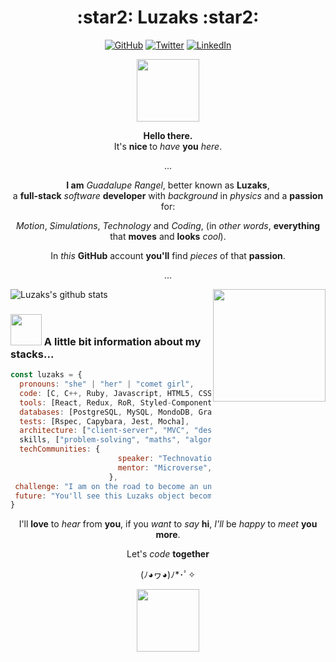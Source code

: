 <h1 align="center">:star2: Luzaks :star2:</h1>

<p align="center">
	<a href="https://github.com/Luzaks"><img src="https://img.shields.io/github/followers/Luzaks.svg?label=GitHub&style=social" alt="GitHub"></a>
	<a href="https://twitter.com/luue_lu"><img src="https://img.shields.io/twitter/follow/luue_lu?label=Twitter&style=social" alt="Twitter"></a>
	<a href="https://www.linkedin.com/in/rangel-guadalupe/"><img src="https://img.shields.io/badge/LinkedIn--_.svg?style=social&logo=linkedin" alt="LinkedIn"></a>
</p>
 
  <p align="center"> <img src="https://media.giphy.com/media/mEKTbwnASXa8APeVUK/source.gif" width="100"></p>
  
  <p align="center"> <strong> Hello there.</strong><br>It's <strong> nice </strong>to <em>have</em> <strong>you</strong> <em>here</em>. </p>
  <p align="center">...</p>
  <p align="center"><strong> I am</strong> <em>Guadalupe Rangel</em>, better known as <strong>Luzaks</strong>, <br> a <strong>full-stack</strong> <em>software</em> <strong>developer</strong> with <em>background</em> in <em>physics</em> and a <strong>passion</strong> for:</p>  
  
  <p align="center"><em>Motion</em>, <em>Simulations</em>, <em>Technology</em> and <em>Coding</em>, (in <em>other words</em>, <strong>everything</strong> that <strong>moves</strong> and <strong>looks</strong> <em>cool</em>).</p>
    <p align="center">In <em>this</em> <strong>GitHub</strong> account <strong>you'll</strong> find <em>pieces</em> of that <strong>passion</strong>.</p>
        <p align="center">...</p>


<img align="right" src="https://media.giphy.com/media/RLsfgZfNGJ3fzlMXdV/source.gif" width="180">

![Luzaks's github stats](https://github-readme-stats.vercel.app/api?username=Luzaks&show_icons=true&theme=radical)



### <img src="https://media.giphy.com/media/VgCDAzcKvsR6OM0uWg/giphy.gif" width="50"> A little bit information about my stacks...

```javascript
const luzaks = {
  pronouns: "she" | "her" | "comet girl",
  code: [C, C++, Ruby, Javascript, HTML5, CSS3],
  tools: [React, Redux, RoR, Styled-Components, Babel, Botstrap, Phaser3, Middleman, SCSS/SASS],
  databases: [PostgreSQL, MySQL, MondoDB, GraphQL],
  tests: [Rspec, Capybara, Jest, Mocha],
  architecture: ["client-server", "MVC", "design system pattern"],
  skills, ["problem-solving", "maths", "algorithms", "data-structures", "applied-physics", "computational-physics"],
  techCommunities: {
                        speaker: "TechnovationGirls",
                        mentor: "Microverse", "TechnovationGirls"
                      },
 challenge: "I am on the road to become an unicorn in the programming world, I want to master the front end and back end technologies.",
 future: "You'll see this Luzaks object become bigger!!!"
}
```

<p align="center"> I'll <strong>love</strong> to <em>hear</em> from <strong>you</strong>, if you <em>want</em> to <em>say</em> <strong>hi</strong>, <em>I'll</em> be <em>happy</em> to <em>meet</em> <strong>you more</strong>.</p>
<p align="center">Let's <em>code</em> <strong>together</strong></p>
<p align="center">(ﾉ◕ヮ◕)ﾉ*･ﾟ✧</p>
<p align="center"><img src="https://media.giphy.com/media/l378yjDKofRszKaAw/source.gif" width="100"></p>
